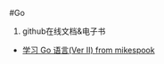 #Go

1. github在线文档&电子书

* [学习 Go 语言(Ver II) from mikespook](https://github.com/mikespook/Learning-Go-zh-cn)
